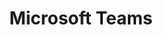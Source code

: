 ---
title: "Microsoft Teams"
description: "Learn more to help you build custom Microsoft Teams apps."
image: "/images/guidance-background-teams.webp"
externalUrl: "https://docs.microsoft.com/microsoftteams/platform/?WT.mc_id=m365-12936-cxa"
---
